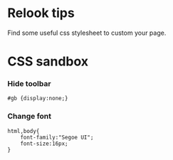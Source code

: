 # Relook tips #

Find some useful css stylesheet to custom your page.


# CSS sandbox #

### Hide toolbar ###
```
#gb {display:none;}
```


### Change font ###
```
html,body{
	font-family:"Segoe UI";
	font-size:16px;
}
```